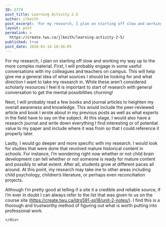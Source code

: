 ```yaml
---
ID: 2779
post_title: Learning Activity 2.5
author: jlkeith
post_excerpt: 'For my research, I plan on starting off slow and working my way up to the more complex material. First, I will probably engage in some useful conversations with my colleagues and teachers on campus. This will help give me a general idea of what sources I should be looking for and what direction I [&hellip;]'
layout: post
permalink: >
  https://create.twu.ca/jlkeith/learning-activity-2-5/
published: true
post_date: 2018-01-14 18:56:05
---
```

For my research, I plan on starting off slow and working my way up to the more complex material. First, I will probably engage in some useful conversations with my colleagues and teachers on campus. This will help give me a general idea of what sources I should be looking for and what direction I want to take my research in. While these aren’t considered scholarly resources I feel it is important to start of research with general conversation to get the mental possibilities churning!

Next, I will probably read a few books and journal articles to heighten my overall awareness and knowledge. This would include the peer-reviewed article and book I wrote about in my previous posts as well as what experts in the field have to say on the subject. At this stage, I would also have a research journal and write down everything I find interesting or of potential value to my paper and include where it was from so that I could reference it properly later.

Lastly, I would go deeper and more specific with my research. I would look for studies that were done that revolved mature historical content in schools. For instance, I’m wondering right now whether or not child brain development can tell whether or not someone is ready for mature content and possibly to what extent. After all, students grow at different paces all around. At this point, my research may take me to other areas including child psychology, children’s literature, or perhaps even reconciliation projects.

Although I’m pretty good at telling if a site it a credible and reliable source, if I’m ever in doubt I can always refer to the list that was given to us on the course site (https://create.twu.ca/ldrs591-sp18/unit-2-notes/). I find this is a thorough and trustworthy method of figuring out what is worth putting into professional work.

<div id="themify_builder_content-30" data-postid="30" class="themify_builder_content themify_builder_content-30 themify_builder">

    </div>

<!-- /themify_builder_content -->